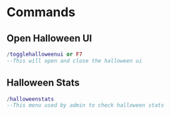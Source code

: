 # Commands

## Open Halloween UI

```lua
/togglehalloweenui or F7
--This will open and close the halloween ui
```

## Halloween Stats

```lua
/halloweenstats
--This menu used by admin to check halloween stats
```
